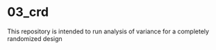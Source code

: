 # 03_crd

This repository is intended to run analysis of variance 
for a completely randomized design